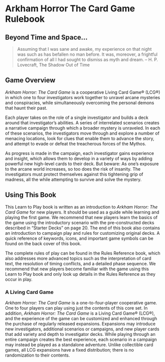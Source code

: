 # Arkham Horror The Card Game Rulebook

## Beyond Time and Space…

> Assuming that I was sane and awake, my experience on that night was such as has befallen no man before. It was, moreover, a frightful confirmation of all I had sought to dismiss as myth and dream.
> – H. P. Lovecraft, The Shadow Out of Time

## Game Overview

*Arkham Horror: The Card Game* is a cooperative Living Card Game® (LCG®) in which one to four investigators work together to unravel arcane mysteries and conspiracies, while simultaneously overcoming the personal demons that haunt their past.

Each player takes on the role of a single investigator and builds a deck around that investigator’s abilities. A series of interrelated scenarios creates a narrative campaign through which a broader mystery is unraveled. In each of these scenarios, the investigators move through and explore a number of menacing locations, look for clues that enable them to advance the story, and attempt to evade or defeat the treacherous forces of the Mythos.

As progress is made in the campaign, each investigator gains experience and insight, which allows them to develop in a variety of ways by adding powerful new high-level cards to their deck. But beware: As one’s exposure to the arcane world increases, so too does the risk of insanity. The investigators must protect themselves against this tightening grip of madness, all the while attempting to survive and solve the mystery.

## Using This Book

This Learn to Play book is written as an introduction to *Arkham Horror: The Card Game* for new players. It should be used as a guide while learning and playing the first game. We recommend that new players learn the basics of the game using the introductory scenario with the pre-constructed decks described in “Starter Decks” on page 20. The end of this book also contains an introduction to campaign play and rules for customizing original decks. A quick reference of keywords, icons, and important game symbols can be found on the back cover of this book.

The complete rules of play can be found in the Rules Reference book, which also addresses more advanced topics such as the interpretation of card text, the resolution of timing conflicts, and a detailed phase sequence. We recommend that new players become familiar with the game using this Learn to Play book and only look up details in the Rules Reference as they occur in play.

### A Living Card Game

*Arkham Horror: The Card Game* is a one-to-four-player cooperative game. One to four players can play using just the contents of this core set. In addition, *Arkham Horror: The Card Game* is a Living Card Game® (LCG®), and the experience of the game can be customized and enhanced through the purchase of regularly released expansions. Expansions may introduce new investigators, additional scenarios or campaigns, and new player cards that add variety and depth to investigator decks. While playing through an entire campaign creates the best experience, each scenario in a campaign may instead be played as a standalone adventure. Unlike collectible card games, all LCG expansions have a fixed distribution; there is no randomization to their contents.
